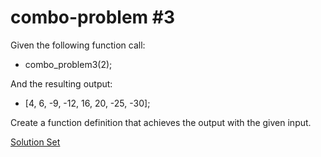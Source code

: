 # combo-problem #3

Given the following function call:
- combo_problem3(2);

And the resulting output:
- [4, 6, -9, -12, 16, 20, -25, -30];

Create a function definition that achieves the output with the given input. 

<a href="http://jsbin.com/jifawu/edit?html,js,output" target="_blank">Solution Set</a>


